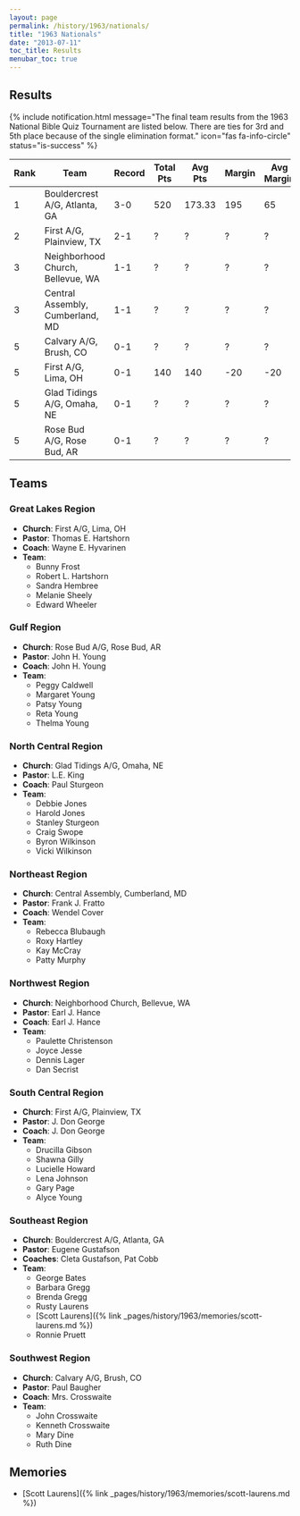 ```yaml
---
layout: page
permalink: /history/1963/nationals/
title: "1963 Nationals"
date: "2013-07-11"
toc_title: Results
menubar_toc: true
---
```


## Results

{% include notification.html
   message="The final team results from the 1963 National Bible Quiz Tournament are listed below. There are ties for 3rd and 5th place because of the single elimination format."
   icon="fas fa-info-circle"
   status="is-success" %}

| Rank | Team                              | Record | Total Pts | Avg Pts | Margin | Avg Margin |
|------|-----------------------------------|--------|-----------|---------|--------|------------|
| 1    | Bouldercrest A/G, Atlanta, GA     | 3-0    | 520       | 173.33  | 195    | 65         |
| 2    | First A/G, Plainview, TX          | 2-1    | ?         | ?       | ?      | ?          |
| 3    | Neighborhood Church, Bellevue, WA | 1-1    | ?         | ?       | ?      | ?          |
| 3    | Central Assembly, Cumberland, MD  | 1-1    | ?         | ?       | ?      | ?          |
| 5    | Calvary A/G, Brush, CO            | 0-1    | ?         | ?       | ?      | ?          |
| 5    | First A/G, Lima, OH               | 0-1    | 140       | 140     | -20    | -20        |
| 5    | Glad Tidings A/G, Omaha, NE       | 0-1    | ?         | ?       | ?      | ?          |
| 5    | Rose Bud A/G, Rose Bud, AR        | 0-1    | ?         | ?       | ?      | ?          |

## Teams

### Great Lakes Region

* **Church**: First A/G, Lima, OH
* **Pastor**: Thomas E. Hartshorn
* **Coach**: Wayne E. Hyvarinen
* **Team**:
    * Bunny Frost
    * Robert L. Hartshorn
    * Sandra Hembree
    * Melanie Sheely
    * Edward Wheeler

### Gulf Region

* **Church**: Rose Bud A/G, Rose Bud, AR
* **Pastor**: John H. Young
* **Coach**: John H. Young
* **Team**:
    * Peggy Caldwell
    * Margaret Young
    * Patsy Young
    * Reta Young
    * Thelma Young

### North Central Region

* **Church**: Glad Tidings A/G, Omaha, NE
* **Pastor**: L.E. King
* **Coach**: Paul Sturgeon
* **Team**:
    * Debbie Jones
    * Harold Jones
    * Stanley Sturgeon
    * Craig Swope
    * Byron Wilkinson
    * Vicki Wilkinson

### Northeast Region

* **Church**: Central Assembly, Cumberland, MD
* **Pastor**:	Frank J. Fratto
* **Coach**: Wendel Cover
* **Team**:
    * Rebecca Blubaugh
    * Roxy Hartley
    * Kay McCray
    * Patty Murphy

### Northwest Region

* **Church**: Neighborhood Church, Bellevue, WA
* **Pastor**: Earl J. Hance
* **Coach**: Earl J. Hance
* **Team**:
    * Paulette Christenson
    * Joyce Jesse
    * Dennis Lager
    * Dan Secrist

### South Central Region

* **Church**: First A/G, Plainview, TX
* **Pastor**: J. Don George
* **Coach**: J. Don George
* **Team**:
    * Drucilla Gibson
    * Shawna Gilly
    * Lucielle Howard
    * Lena Johnson
    * Gary Page
    * Alyce Young

### Southeast Region

* **Church**: Bouldercrest A/G, Atlanta, GA
* **Pastor**: Eugene Gustafson
* **Coaches**: Cleta Gustafson, Pat Cobb
* **Team**:
    * George Bates
    * Barbara Gregg
    * Brenda Gregg
    * Rusty Laurens
    * [Scott Laurens]({% link _pages/history/1963/memories/scott-laurens.md %})
    * Ronnie Pruett

### Southwest Region

* **Church**: Calvary A/G, Brush, CO
* **Pastor**: Paul Baugher
* **Coach**: Mrs. Crosswaite
* **Team**:
    * John Crosswaite
    * Kenneth Crosswaite
    * Mary Dine
    * Ruth Dine

## Memories
* [Scott Laurens]({% link _pages/history/1963/memories/scott-laurens.md %})